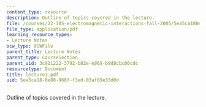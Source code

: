 ```yaml
---
content_type: resource
description: Outline of topics covered in the lecture.
file: /courses/22-105-electromagnetic-interactions-fall-2005/5ea5ca180e88968ff3ed03af69e33d0d_lecture3.pdf
file_type: application/pdf
learning_resource_types:
- Lecture Notes
ocw_type: OCWFile
parent_title: Lecture Notes
parent_type: CourseSection
parent_uid: 3c911222-3792-b82e-e969-b9d8cbc00cdc
resourcetype: Document
title: lecture3.pdf
uid: 5ea5ca18-0e88-968f-f3ed-03af69e33d0d
---
```

Outline of topics covered in the lecture.

